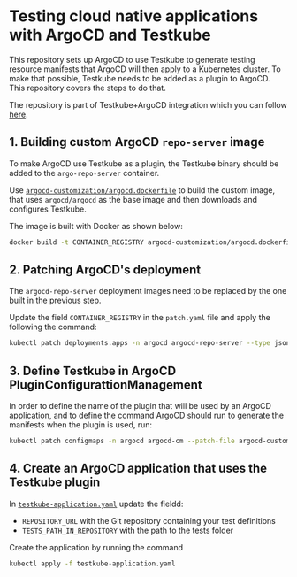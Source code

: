 # Testing cloud native applications with ArgoCD and Testkube

This repository sets up ArgoCD to use Testkube to generate testing resource manifests that ArgoCD will then apply to a Kubernetes cluster. To make that possible, Testkube needs to be added as a plugin to ArgoCD. This repository covers the steps to do that. 

The repository is part of Testkube+ArgoCD integration which you can follow [here](https://kubeshop.io/blog/a-gitops-powered-kubernetes-testing-machine-with-argocd-and-testkube).

## 1. Building custom ArgoCD `repo-server` image

To make ArgoCD use Testkube as a plugin, the Testkube binary should be added to the `argo-repo-server` container. 

Use [`argocd-customization/argocd.dockerfile`](argocd-customization/argocd.dockerfile) to build the custom image, that uses `argocd/argocd` as the base image and then downloads and configures Testkube.

The image is built with Docker as shown below:

```sh
docker build -t CONTAINER_REGISTRY argocd-customization/argocd.dockerfile
```

## 2. Patching ArgoCD's deployment

The `argocd-repo-server` deployment images need to be replaced by the one built in the previous step. 

Update the field `CONTAINER_REGISTRY` in the `patch.yaml` file and apply the following the command: 

```sh
kubectl patch deployments.apps -n argocd argocd-repo-server --type json --patch-file argocd-customization/patch.yaml
```

## 3. Define Testkube in ArgoCD  PluginConfigurattionManagement

In order to define the name of the plugin that will be used by an ArgoCD application, and to define the command ArgoCD should run to generate the manifests when the plugin is used, run: 

```sh
kubectl patch configmaps -n argocd argocd-cm --patch-file argocd-customization/argocd-plugins.yaml
```

## 4. Create an ArgoCD application that uses the Testkube plugin 

In [`testkube-application.yaml`](testkube-application.yaml) update the fieldd:
 -  `REPOSITORY_URL` with the Git repository containing your test definitions 
 - `TESTS_PATH_IN_REPOSITORY` with the path to the tests folder

Create the application by running the command

```sh
kubectl apply -f testkube-application.yaml
```
